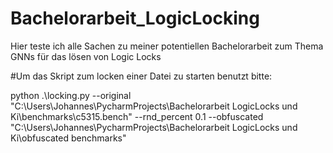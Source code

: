 # Bachelorarbeit_LogicLocking
Hier teste ich alle Sachen zu meiner potentiellen Bachelorarbeit zum Thema GNNs für das lösen von Logic Locks


#Um das Skript zum locken einer Datei zu starten benutzt bitte:

python .\locking.py --original  "C:\Users\Johannes\PycharmProjects\Bachelorarbeit LogicLocks und Ki\benchmarks\c5315.bench" --rnd_percent 0.1 --obfuscated "C:\Users\Johannes\PycharmProjects\Bachelorarbeit LogicLocks und Ki\obfuscated benchmarks" 
